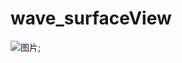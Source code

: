 # wave_surfaceView
![图片](https://github.com/waiarl/wave_surfaceView/blob/master/app/src/main/res/raw/1471519720576_.pic_hd.jpg);
